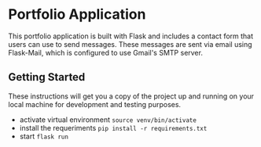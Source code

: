 # Portfolio Application

This portfolio application is built with Flask and includes a contact form that users can use to send messages. These messages are sent via email using Flask-Mail, which is configured to use Gmail's SMTP server.

## Getting Started
These instructions will get you a copy of the project up and running on your local machine for development and testing purposes.

* activate virtual environment ```source venv/bin/activate```
* install the requeriments ```pip install -r requirements.txt```
* start ```flask run```





